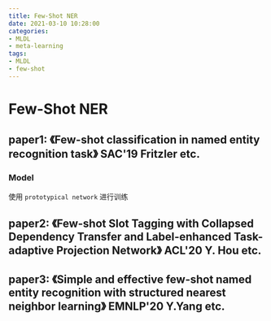 ```yaml
---
title: Few-Shot NER
date: 2021-03-10 10:28:00
categories:
- MLDL
- meta-learning
tags:
- MLDL
- few-shot
---
```


# Few-Shot NER

## paper1: 《Few-shot classification in named entity recognition task》 SAC'19 Fritzler etc.

### Model

使用 `prototypical network` 进行训练

## paper2: 《Few-shot Slot Tagging with Collapsed Dependency Transfer and Label-enhanced Task-adaptive Projection Network》 ACL'20 Y. Hou etc.

## paper3: 《Simple and effective few-shot named entity recognition with structured nearest neighbor learning》 EMNLP'20 Y.Yang etc.
